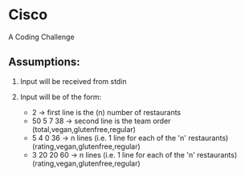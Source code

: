 # Cisco
A Coding Challenge

## Assumptions:

1. Input will be received from stdin
2. Input will be of the form:
    
    - 2                   -> first line is the (n) number of restaurants
    - 50 5 7 38           -> second line is the team order (total,vegan,glutenfree,regular)
    - 5 4 0 36            -> n lines (i.e. 1 line for each of the 'n' restaurants) (rating,vegan,glutenfree,regular)
    - 3 20 20 60          -> n lines (i.e. 1 line for each of the 'n' restaurants) (rating,vegan,glutenfree,regular)
    
